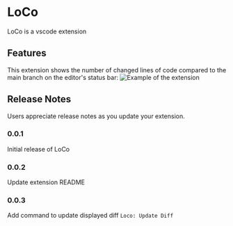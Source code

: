 # LoCo

LoCo is a vscode extension

## Features

This extension shows the number of changed lines of code compared to the main branch on the editor's status bar: ![Example of the extension](https://cdn.elbarae.me/loco-screenshot.png 'Example of the extension')

## Release Notes

Users appreciate release notes as you update your extension.

### 0.0.1

Initial release of LoCo

### 0.0.2

Update extension README

### 0.0.3

Add command to update displayed diff `Loco: Update Diff`
